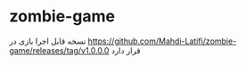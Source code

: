# zombie-game
نسخه قابل اجرا بازی در https://github.com/Mahdi-Latifi/zombie-game/releases/tag/v1.0.0.0 قرار دارد

